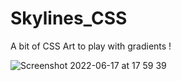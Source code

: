 # Skylines_CSS

A bit of CSS Art to play with gradients ! 

![Screenshot 2022-06-17 at 17 59 39](https://user-images.githubusercontent.com/86610960/174335400-ca261344-d500-45c9-b7e1-1d13c3c6910d.jpg)
